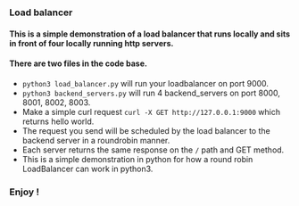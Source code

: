 ### Load balancer

#### This is a simple demonstration of a load balancer that runs locally and sits in front of four locally running http servers.

#### There are two files in the code base. 
- `python3 load_balancer.py` will run your loadbalancer on port 9000. 
- `python3 backend_servers.py` will run 4 backend_servers on port 8000, 8001, 8002, 8003.
- Make a simple curl request `curl -X GET http://127.0.0.1:9000` which returns hello world. 
- The request you send will be scheduled by the load balancer to the backend server in a roundrobin manner. 
- Each server returns the same response on the `/` path and GET method.
- This is a simple demonstration in python for how a round robin LoadBalancer can work in python3.

### Enjoy !